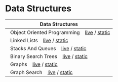 # Data Structures


|**Data Structures**|
|-----|
|&nbsp;&nbsp;Object Oriented Programming &nbsp;&nbsp; [live](https://mybinder.org/v2/gh/CMPS-6100/notebooks/main?filepath=03-Data-Structures/01-object_oriented_programming.ipynb) / [static](https://nbviewer.jupyter.org/github/CMPS-6100/notebooks/blob/main/03-Data-Structures/01-object_oriented_programming.ipynb?flush_cache=True)|
|&nbsp;&nbsp;Linked Lists &nbsp;&nbsp; [live](https://mybinder.org/v2/gh/CMPS-6100/notebooks/main?filepath=03-Data-Structures/02-linked_lists.ipynb) / [static](https://nbviewer.jupyter.org/github/CMPS-6100/notebooks/blob/main/03-Data-Structures/02-linked_lists.ipynb?flush_cache=True)|
|&nbsp;&nbsp;Stacks And Queues &nbsp;&nbsp; [live](https://mybinder.org/v2/gh/CMPS-6100/notebooks/main?filepath=03-Data-Structures/03-stacks_and_queues.ipynb) / [static](https://nbviewer.jupyter.org/github/CMPS-6100/notebooks/blob/main/03-Data-Structures/03-stacks_and_queues.ipynb?flush_cache=True)|
|&nbsp;&nbsp;Binary Search Trees &nbsp;&nbsp; [live](https://mybinder.org/v2/gh/CMPS-6100/notebooks/main?filepath=03-Data-Structures/04-binary_search_trees.ipynb) / [static](https://nbviewer.jupyter.org/github/CMPS-6100/notebooks/blob/main/03-Data-Structures/04-binary_search_trees.ipynb?flush_cache=True)|
|&nbsp;&nbsp;Graphs &nbsp;&nbsp; [live](https://mybinder.org/v2/gh/CMPS-6100/notebooks/main?filepath=03-Data-Structures/05-graphs.ipynb) / [static](https://nbviewer.jupyter.org/github/CMPS-6100/notebooks/blob/main/03-Data-Structures/05-graphs.ipynb?flush_cache=True)|
|&nbsp;&nbsp;Graph Search &nbsp;&nbsp; [live](https://mybinder.org/v2/gh/CMPS-6100/notebooks/main?filepath=03-Data-Structures/06-graph_search.ipynb) / [static](https://nbviewer.jupyter.org/github/CMPS-6100/notebooks/blob/main/03-Data-Structures/06-graph_search.ipynb?flush_cache=True)|